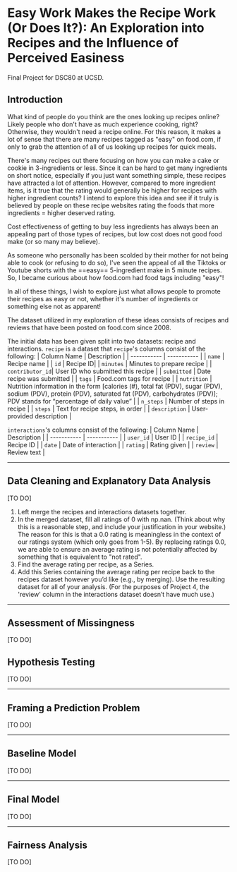 # Easy Work Makes the Recipe Work (Or Does It?): An Exploration into Recipes and the Influence of Perceived Easiness
Final Project for DSC80 at UCSD.

## Introduction

What kind of people do you think are the ones looking up recipes online?
Likely people who don't have as much experience cooking, right? Otherwise, they wouldn't need a recipe online. 
For this reason, it makes a lot of sense that there are many recipes tagged as "easy" on food.com, if only to grab the attention of all of us looking up recipes for quick meals. 

There's many recipes out there focusing on how you can make a cake or cookie in 3-ingredients or less. Since it can be hard to get many ingredients on short notice, especially if you just want something simple, these recipes have attracted a lot of attention.
However, compared to more ingredient items, is it true that the rating would generally be higher for recipes with higher ingredient counts? 
I intend to explore this idea and see if it truly is believed by people on these recipe websites rating the foods that more ingredients = higher deserved rating. 

Cost effectiveness of getting to buy less ingredients has always been an appealing part of those types of recipes, but low cost does not good food make (or so many may believe).

As someone who personally has been scolded by their mother for not being able to cook (or refusing to do so), I've seen the appeal of all the Tiktoks or Youtube shorts with the ==easy== 5-ingredient make in 5 minute recipes.
So, I became curious about how food.com had food tags including "easy"! 

In all of these things, I wish to explore just what allows people to promote their recipes as easy or not, whether it's number of ingredients or something else not as apparent!

The dataset utilized in my exploration of these ideas consists of recipes and reviews that have been posted on food.com since 2008.

The initial data has been given split into two datasets: recipe and interactions.
`recipe` is a dataset that
`recipe`'s columns consist of the following: 
| Column Name | Description |
| ----------- | ----------- |
| `name` | Recipe name |
| `id` | Recipe ID|
| `minutes` | Minutes to prepare recipe |
| `contributor_id`| User ID who submitted this recipe |
| `submitted` | Date recipe was submitted |
| `tags` | Food.com tags for recipe |
| `nutrition` | Nutrition information in the form [calories (#), total fat (PDV), sugar (PDV), sodium (PDV), protein (PDV), saturated fat (PDV), carbohydrates (PDV)]; PDV stands for “percentage of daily value” |
| `n_steps` | Number of steps in recipe |
| `steps` | Text for recipe steps, in order |
| `description` | User-provided description |

`interactions`'s columns consist of the following:
| Column Name | Description |
| ----------- | ----------- |
| `user_id` | User ID |
| `recipe_id` | Recipe ID |
| `date` | Date of interaction |
| `rating` | Rating given |
| `review` | Review text |

---

## Data Cleaning and Explanatory Data Analysis

[TO DO]
1. Left merge the recipes and interactions datasets together.
2. In the merged dataset, fill all ratings of 0 with np.nan. (Think about why this is a reasonable step, and include your justification in your website.)
The reason for this is that a 0.0 rating is meaningless in the context of our ratings system (which only goes from 1-5). By replacing ratings 0.0, we are able to ensure an average rating is not potentially affected by something that is equivalent to "not rated".
3. Find the average rating per recipe, as a Series.
4. Add this Series containing the average rating per recipe back to the recipes dataset however you’d like (e.g., by merging). Use the resulting dataset for all of your analysis. (For the purposes of Project 4, the 'review' column in the interactions dataset doesn’t have much use.)

---

## Assessment of Missingness

[TO DO]

## Hypothesis Testing

[TO DO]

---

## Framing a Prediction Problem

[TO DO]

---

## Baseline Model

[TO DO]

---

## Final Model

[TO DO]

---

## Fairness Analysis

[TO DO]

